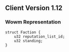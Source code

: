 ## Client Version 1.12

### Wowm Representation
```rust,ignore
struct Faction {
    u32 reputation_list_id;    
    u32 standing;    
}

```
